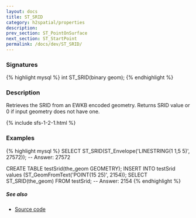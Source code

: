 ```yaml
---
layout: docs
title: ST_SRID
category: h2spatial/properties
description: 
prev_section: ST_PointOnSurface
next_section: ST_StartPoint
permalink: /docs/dev/ST_SRID/
---
```


### Signatures

{% highlight mysql %}
int ST_SRID(binary geom);
{% endhighlight %}

### Description

Retrieves the SRID from an EWKB encoded geometry. Returns SRID value or 0 if input geometry does not have one.

{% include sfs-1-2-1.html %}

### Examples

{% highlight mysql %}
SELECT ST_SRID(ST_Envelope('LINESTRING(1 1,5 5)', 27572));
-- Answer: 27572

CREATE TABLE testSrid(the_geom GEOMETRY);
INSERT INTO testSrid values (ST_GeomFromText('POINT(15 25)', 2154));
SELECT ST_SRID(the_geom) FROM testSrid;
-- Answer: 2154
{% endhighlight %}

##### See also

* <a href="https://github.com/irstv/H2GIS/blob/master/h2spatial/src/main/java/org/h2gis/h2spatial/internal/function/spatial/properties/ST_SRID.java" target="_blank">Source code</a>
